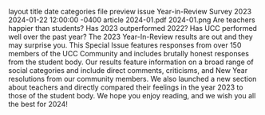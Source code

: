 layout	title	date	categories	file	preview
issue
Year-in-Review Survey 2023
2024-01-22 12:00:00 -0400
article
2024-01.pdf
2024-01.png
Are teachers happier than students? Has 2023 outperformed 2022? Has UCC performed well over the past year? The 2023 Year-In-Review results are out and they may surprise you. This Special Issue features responses from over 150 members of the UCC Community and includes brutally honest responses from the student body. Our results feature information on a broad range of social categories and include direct comments, criticisms, and New Year resolutions from our community members. We also launched a new section about teachers and directly compared their feelings in the year 2023 to those of the student body. We hope you enjoy reading, and we wish you all the best for 2024!
